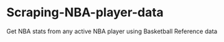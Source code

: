 # Scraping-NBA-player-data

Get NBA stats from any active NBA player using Basketball Reference data
